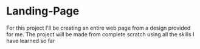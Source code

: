 # Landing-Page
For this project I'll be creating an entire web page from a design provided for me. The project will be made from complete scratch using all the skills I have learned so far
